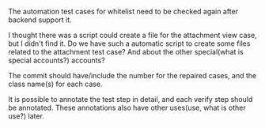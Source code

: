 
The automation test cases for whitelist need to be checked again after backend support it.

I thought there was a script could create a file for the attachment view case, but I didn't find it. Do we have such a automatic script to create some files related to the attachment test case? And about the other special(what is special accounts?) accounts?

The commit should have/include the number for the repaired cases, and the class name(s) for each case.

It is possible to annotate the test step in detail, and each verify step should be annotated. These annotations also have other uses(use, what is other use?) later.
 

